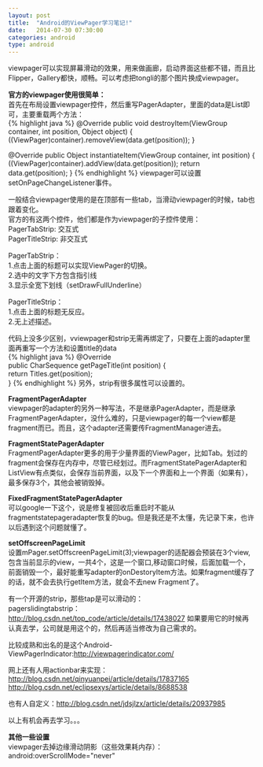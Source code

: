 ```yaml
---
layout: post
title:  "Android的ViewPager学习笔记!"
date:   2014-07-30 07:30:00
categories: android
type: android
---
```


viewpager可以实现屏幕滑动的效果，用来做画廊，启动界面这些都不错，而且比Flipper，Gallery都快，顺畅。可以考虑把tongli的那个图片换成viewpager。

**官方的viewpager使用很简单：**    
首先在布局设置viewpager控件，然后重写PagerAdapter，里面的data是List<View>即可，主要重载两个方法：  
{% highlight java %}
@Override
public void destroyItem(ViewGroup container, int position, Object object) {
	((ViewPager)container).removeView(data.get(position));
}

@Override
public Object instantiateItem(ViewGroup container, int position) {
	((ViewPager)container).addView(data.get(position));
	return data.get(position);
}
{% endhighlight %}
viewpager可以设置setOnPageChangeListener事件。

一般结合viewpager使用的是在顶部有一些tab，当滑动viewpager的时候，tab也跟着变化。  
官方的有这两个控件，他们都是作为viewpager的子控件使用：  
PagerTabStrip: 交互式  
PagerTitleStrip: 非交互式  

PagerTabStrip：  
1.点击上面的标题可以实现ViewPager的切换。  
2.选中的文字下方包含指引线  
3.显示全宽下划线（setDrawFullUnderline）

PagerTitleStrip：  
1.点击上面的标题无反应。  
2.无上述描述。

代码上没多少区别，vviewpager和strip无需再绑定了，只要在上面的adapter里面再重写一个方法和设置title的data  
{% highlight java %}
@Override  
public CharSequence getPageTitle(int position)   {  
	 return Titles.get(position);  
}
{% endhighlight %}
另外，strip有很多属性可以设置的。

**FragmentPagerAdapter**  
viewpager的adapter的另外一种写法，不是继承PagerAdapter，而是继承FragmentPagerAdapter，没什么难的，只是viewpager的每一个view都是fragment而已。而且，这个adapter还需要传FragmentManager进去。

**FragmentStatePagerAdapter**  
FragmentPagerAdapter更多的用于少量界面的ViewPager，比如Tab。划过的fragment会保存在内存中，尽管已经划过。而FragmentStatePagerAdapter和ListView有点类似，会保存当前界面，以及下一个界面和上一个界面（如果有），最多保存3个，其他会被销毁掉。

**FixedFragmentStatePagerAdapter**  
可以google一下这个，说是修复被回收后重启时不能从fragmentstatepageradapter恢复的bug。但是我还是不太懂，先记录下来，也许以后遇到这个问题就懂了。

**setOffscreenPageLimit**  
设置mPager.setOffscreenPageLimit(3);viewpager的适配器会预装在3个view,包含当前显示的view，一共4个，这是一个窗口,移动窗口时候，后面加载一个，前面销毁一个，最好能重写adapter的onDestoryItem方法。如果fragment缓存了的话，就不会去执行getItem方法，就会不去new Fragment了。

有一个开源的strip，那些tap是可以滑动的：  
pagerslidingtabstrip：http://blog.csdn.net/top_code/article/details/17438027
如果要用它的时候再认真去学，公司就是用这个的，然后再适当修改为自己需求的。

比较成熟和出名的是这个Android-ViewPagerIndicator:http://viewpagerindicator.com/

网上还有人用actionbar来实现：  
http://blog.csdn.net/qinyuanpei/article/details/17837165
http://blog.csdn.net/eclipsexys/article/details/8688538

也有人自定义：http://blog.csdn.net/jdsjlzx/article/details/20937985

以上有机会再去学习。。。

**其他一些设置**  
viewpager去掉边缘滑动阴影（这些效果耗内存）：
android:overScrollMode="never"
